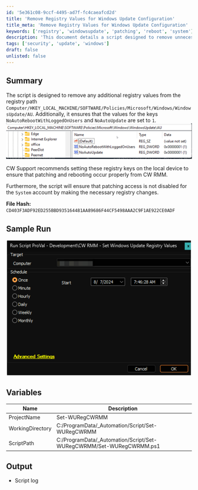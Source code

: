 ```yaml
---
id: '5e361c08-9ccf-4495-ad7f-fc4caeafcd2d'
title: 'Remove Registry Values for Windows Update Configuration'
title_meta: 'Remove Registry Values for Windows Update Configuration'
keywords: ['registry', 'windowsupdate', 'patching', 'reboot', 'system']
description: 'This document details a script designed to remove unnecessary registry values from the Windows Update settings and ensure specific keys are set correctly for optimal patching and rebooting behavior in ConnectWise RMM.'
tags: ['security', 'update', 'windows']
draft: false
unlisted: false
---
```


## Summary

The script is designed to remove any additional registry values from the registry path `Computer/HKEY_LOCAL_MACHINE/SOFTWARE/Policies/Microsoft/Windows/WindowsUpdate/AU`. Additionally, it ensures that the values for the keys `NoAutoRebootWithLoggedOnUsers` and `NoAutoUpdate` are set to `1`.  
![Image](../../../static/img/EPM---Windows-Update---Script---CW-RMM---Set-Windows-Update-Registry-Values/image_1.png)

CW Support recommends setting these registry keys on the local device to ensure that patching and rebooting occur properly from CW RMM.

Furthermore, the script will ensure that patching access is not disabled for the `System` account by making the necessary registry changes.

**File Hash:** `CD403F3ADF92ED255BBD935164481AA89686F44CF5498AAA2C9F1AE922CE0ADF`

## Sample Run

![Image](../../../static/img/EPM---Windows-Update---Script---CW-RMM---Set-Windows-Update-Registry-Values/image_2.png)

## Variables

| Name               | Description                                   |
|--------------------|-----------------------------------------------|
| ProjectName        | Set-WURegCWRMM                               |
| WorkingDirectory    | C:/ProgramData/_Automation/Script/Set-WURegCWRMM |
| ScriptPath         | C:/ProgramData/_Automation/Script/Set-WURegCWRMM/Set-WURegCWRMM.ps1 |

## Output

- Script log
